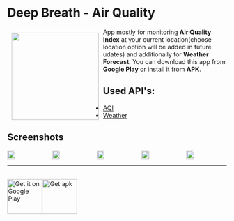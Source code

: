 # Deep Breath - Air Quality
<img src="https://github.com/iaruchkin/DeepBreath/blob/develop/app/src/main/ic_launcher-web.png?raw=true"
align="left" width="200" hspace="10" vspace="10">

App mostly for monitoring **Air Quality Index** at your current location(choose location option will be added in future udates) and additionally for **Weather Forecast**. You can download this app from **Google Play** or install it from **APK**.

## Used API's:
* [AQI](http://aqicn.org)
* [Weather](https://www.apixu.com/)

## Screenshots
<div style="display:flex;" >
<img  src="https://lh3.googleusercontent.com/5WfAziD87inoe0yCOyAvJExI-CDJH1f9JjKaTxMNtV7GhlmcJEdk1cOV1_EQciRvQ5A=w720-h310-rw" width="19%" >
<img style="margin-left:10px;" src="https://lh3.googleusercontent.com/OVtJHHgf26Y6d2UmD48lz8KD47X5HFPJbV8NRLlkqO2i0IUdY0a0FxjMgHBp_k-o5A=w720-h310-rw" width="19%" >
<img style="margin-left:10px;" src="https://lh3.googleusercontent.com/N2ZHWM8E0kV6nkRwRocpYipcomfnD1dImm3lPm0MmK01JvRbPQaSARVq8aQG64YdMCY=w720-h310-rw" width="19%" >
<img style="margin-left:10px;" src="https://lh3.googleusercontent.com/yIh3xUWt2fAINYfbTJzvzzzbv6cmPN9JREVxNQyCdijjWJ4VBeFvlF7Iubw_11FBH-I=w720-h310-rw" width="19%" >
<img style="margin-left:10px;" src="https://lh3.googleusercontent.com/LgpsxKjnqtBsl8wM4ccnKG7MMGUwU3CT0ze9Fd9T-fuvJZB_Faijr-C21TMIIvmKexE=w720-h310-rw" width="19%" >

</div>

***

<br/>

<div style="display:flex;" >
<a href="https://play.google.com/store/apps/details?id=com.iaruchkin.deepbreath">
    <img alt="Get it on Google Play"
        height="80"
        src="https://play.google.com/intl/en_us/badges/images/generic/en_badge_web_generic.png" />
</a>
<a href="https://github.com/iaruchkin/DeepBreath/releases/download/v1.0.3beta/app-release.apk">
    <img alt="Get apk"
        height="80"
        src="http://yt3dl.net/images/apk-download-badge.png" />
</a>
</div>
